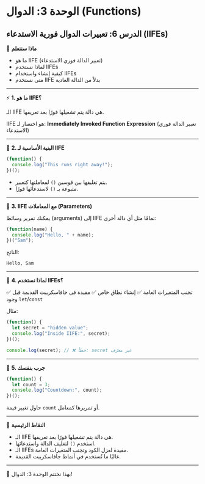 # الوحدة 3: الدوال (Functions)

## الدرس 6: تعبيرات الدوال فورية الاستدعاء (IIFEs)

🧠 **ماذا ستتعلم**
*	ما هو IIFE (تعبير الدالة فوري الاستدعاء)
*	لماذا نستخدم IIFEs
*	كيفية إنشاء واستخدام IIFEs
*	متى نستخدم IIFE بدلاً من الدالة العادية

---

⚡ **1. ما هو IIFE؟**

الـ IIFE هي دالة يتم تشغيلها فورًا بعد تعريفها.

IIFE هو اختصار لـ:
**Immediately Invoked Function Expression** (تعبير الدالة فوري الاستدعاء)

---

🔄 **2. البنية الأساسية لـ IIFE**

```javascript
(function() {
  console.log("This runs right away!");
})();
```
*	يتم تغليفها بين قوسين `()` لمعاملتها كتعبير.
*	متبوعة بـ `()` لاستدعائها فورًا.

---

🔧 **3. IIFE مع المعاملات (Parameters)**

يمكنك تمرير وسائط (arguments) إلى IIFE تمامًا مثل أي دالة أخرى:
```javascript
(function(name) {
  console.log("Hello, " + name);
})("Sam");
```

الناتج:
```
Hello, Sam
```

---

🧼 **4. لماذا نستخدم IIFEs؟**

✅ تجنب المتغيرات العامة
✅ إنشاء نطاق خاص
✅ مفيدة في جافاسكريبت القديمة قبل وجود `let`/`const`

مثال:
```javascript
(function() {
  let secret = "hidden value";
  console.log("Inside IIFE:", secret);
})();

console.log(secret); // ❌ خطأ: secret غير معرّف
```

---

🧪 **5. جرب بنفسك**
```javascript
(function() {
  let count = 3;
  console.log("Countdown:", count);
})();
```
حاول تغيير قيمة `count` أو تمريرها كمعامل.

---

🧠 **النقاط الرئيسية**
*	الـ IIFE هي دالة يتم تشغيلها فورًا بعد تعريفها.
*	استخدم `()` لتغليف الدالة واستدعائها.
*	الـ IIFEs مفيدة لعزل الكود وتجنب المتغيرات العامة.
*	غالبًا ما تُستخدم في أنماط جافاسكريبت القديمة.

---

🎉 بهذا نختتم الوحدة 3: الدوال!